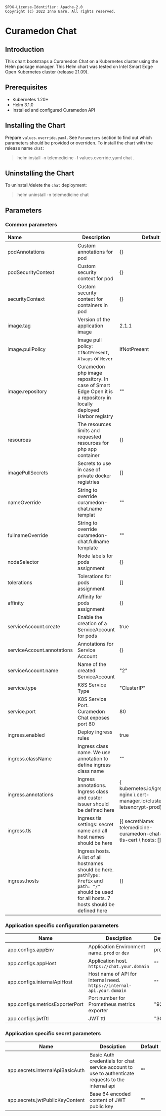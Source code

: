 ```text
SPDX-License-Identifier: Apache-2.0
Copyright (c) 2022 Inno Barn. All rights reserved.
```
# Curamedon Chat
## Introduction
This chart bootstraps a Curamedon Chat on a Kubernetes cluster using the Helm package manager.
This Helm chart was tested on Intel Smart Edge Open Kubernetes cluster (release 21.09).
## Prerequisites
- Kubernetes 1.20+
- Helm 3.1.0
- Installed and configured Curamedon API

## Installing the Chart
Prepare `values.override.yaml`. See `Parameters` section to find out which parameters
should be provided or overriden. To install the chart with the release name `chat`:

> helm install -n telemedicine -f values.override.yaml chat .

## Uninstalling the Chart
To uninstall/delete the `chat` deployment:

> helm uninstall -n telemedicine chat

## Parameters

### Common parameters
| Name                       | Description                                                                                                                                            | Default                                                                                 |
|:---------------------------|--------------------------------------------------------------------------------------------------------------------------------------------------------|-----------------------------------------------------------------------------------------|
| podAnnotations             | Custom annotations for pod                                                                                                                             | {}                                                                                      |
| podSecurityContext         | Custom security context for pod                                                                                                                        | {}                                                                                      |
| securityContext            | Custom security context for containers in pod                                                                                                          | {}                                                                                      |
| image.tag                  | Version of the application image                                                                                                                       | 2.1.1                                                                                   |
| image.pullPolicy           | Image pull policy: `IfNotPresent`, `Always` or `Never`                                                                                                 | IfNotPresent                                                                            |
| image.repository           | Curamedon php image repository. In case of Smart Edge Open it is a repository in locally deployed Harbor registry                                      | ""                                                                                      |
| resources                  | The resources limits and requested resources for php app container                                                                                     | {}                                                                                      |
| imagePullSecrets           | Secrets to use in case of private docker registries                                                                                                    | []                                                                                      |
| nameOverride               | String to override curamedon-chat.name templat                                                                                                         | ""                                                                                      |
| fullnameOverride           | String to override curamedon-chat.fullname template                                                                                                    | ""                                                                                      |
| nodeSelector               | Node labels for pods assignment                                                                                                                        | {}                                                                                      |
| tolerations                | Tolerations for pods assignment                                                                                                                        | []                                                                                      |
| affinity                   | Affinity for pods assignment                                                                                                                           | {}                                                                                      |
| serviceAccount.create      | Enable the creation of a ServiceAccount for pods                                                                                                       | true                                                                                    |
| serviceAccount.annotations | Annotations for Service Account                                                                                                                        | {}                                                                                      |
| serviceAccount.name        | Name of the created ServiceAccount                                                                                                                     | "2"                                                                                     |
| service.type               | K8S Service Type                                                                                                                                       | "ClusterIP"                                                                             |
| service.port               | K8S Service Port. Curamedon Chat exposes port 80                                                                                                       | 80                                                                                      |
| ingress.enabled            | Deploy ingress rules                                                                                                                                   | true                                                                                    |
| ingress.className          | Ingress class name. We use annotation to define ingress class name                                                                                     | ""                                                                                      |
| ingress.annotations        | Ingress annotations. Ingress class and custer issuer should be defined here                                                                            | { kubernetes.io/igress.class: nginx \ cert-manager.io/cluster-issuer: letsencrypt-prod} |
| ingress.tls                | Ingress tls settings: secret name and all host names should be here                                                                                    | [{ secretName: telemedicine-curamedon-chat-prod-tls-cert \ hosts: []}]                  |
| ingress.hosts              | Ingress hosts. A list of all hostnames should be here. `pathType: Prefix` and `path: "/"` should be used for all hosts. 7 hosts should be defined here | []                                                                                      |

### Application specific configuration parameters
| Name                            | Desciption                                                             | Default |
|---------------------------------|------------------------------------------------------------------------|---------|
| app.configs.appEnv              | Application Environment name. `prod` or `dev`                          | prod    |
| app.configs.appHost             | Application host. `https://chat.your.domain`                           | ""      |
| app.configs.internalApiHost     | Host name of API for internal need. `https://internal-api.your.domain` | ""      |
| app.configs.metricsExporterPort | Port number for Prometheus metrics exporter                            | "9253"  |
| app.configs.jwtTtl              | JWT ttl                                                                | "300"   |

### Application specific secret parameters
| Name                             | Desciption                                                                                          | Default     |
|----------------------------------|-----------------------------------------------------------------------------------------------------|-------------|
| app.secrets.internalApiBasicAuth | Basic Auth credentials for chat service account to use to authenticate requests to the internal api | ""          |
| app.secrets.jwtPublicKeyContent  | Base 64 encoded content of JWT public key                                                           | ""          |
